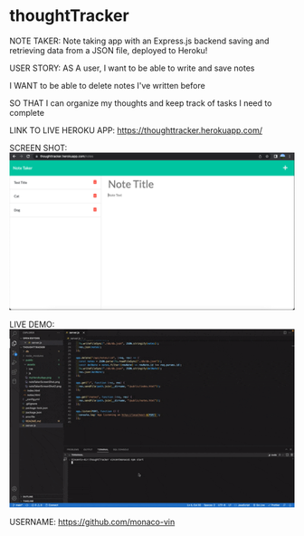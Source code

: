 # thoughtTracker

NOTE TAKER:
Note taking app with an Express.js backend saving and retrieving data from a JSON file, deployed to Heroku!

USER STORY:
AS A user, I want to be able to write and save notes

I WANT to be able to delete notes I've written before

SO THAT I can organize my thoughts and keep track of tasks I need to complete

LINK TO LIVE HEROKU APP:
https://thoughttracker.herokuapp.com/

SCREEN SHOT:
![](./public/assets/myHerokuApp.png)

LIVE DEMO:
![](./public/assets/demoGiveTt.gif)

USERNAME:
https://github.com/monaco-vin
